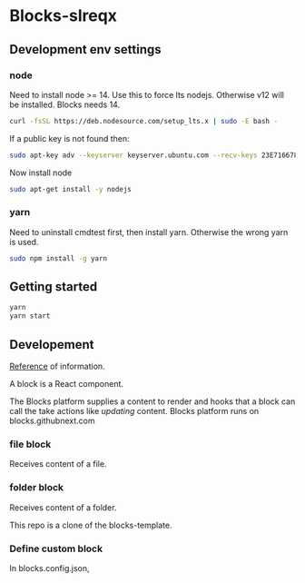 # Blocks-slreqx

## Development env settings
### node
Need to install node >= 14. 
Use this to force lts nodejs. Otherwise v12 will be installed. Blocks needs 14.
```bash
curl -fsSL https://deb.nodesource.com/setup_lts.x | sudo -E bash -
```

If a public key is not found then:
```bash
sudo apt-key adv --keyserver keyserver.ubuntu.com --recv-keys 23E7166788B63E1E
```

Now install node
```bash
sudo apt-get install -y nodejs
```

### yarn
Need to uninstall cmdtest first, then install yarn. Otherwise the wrong yarn is used.
```bash
sudo npm install -g yarn
```

## Getting started
```bash
yarn
yarn start
```


## Developement
[Reference](https://blocks.githubnext.com/githubnext/blocks/blob/main/docs/Developing%20blocks/1%20Intro.md?blockKey=githubnext__blocks-examples__markdown-block&fileRef=) of information.

A block is a React component. 

The Blocks platform supplies a content to render and hooks that a block can call the take actions like _updating_ content. Blocks platform runs on blocks.githubnext.com

### file block
Receives content of a file.

### folder block
Receives content of a folder.

This repo is a clone of the blocks-template. 

### Define custom block
In blocks.config.json, 



